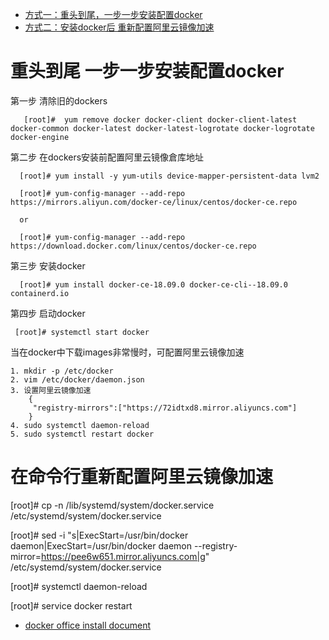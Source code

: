 * [方式一：重头到尾，一步一步安装配置docker](#重头到尾-一步一步安装配置docker)
* [方式二：安装docker后 重新配置阿里云镜像加速](#在命令行重新配置阿里云镜像加速)


# 重头到尾 一步一步安装配置docker

第一步  清除旧的dockers

       [root]#  yum remove docker docker-client docker-client-latest docker-common docker-latest docker-latest-logrotate docker-logrotate docker-engine

第二步 在dockers安装前配置阿里云镜像倉库地址

      [root]# yum install -y yum-utils device-mapper-persistent-data lvm2

      [root]# yum-config-manager --add-repo https://mirrors.aliyun.com/docker-ce/linux/centos/docker-ce.repo
      
      or
      
      [root]# yum-config-manager --add-repo https://download.docker.com/linux/centos/docker-ce.repo
      

第三步 安装docker

      [root]# yum install docker-ce-18.09.0 docker-ce-cli--18.09.0 containerd.io

第四步 启动docker

     [root]# systemctl start docker



当在docker中下载images非常慢时，可配置阿里云镜像加速

    1. mkdir -p /etc/docker
    2. vim /etc/docker/daemon.json
    3. 设置阿里云镜像加速
        {
         "registry-mirrors":["https://72idtxd8.mirror.aliyuncs.com"]
        }
    4. sudo systemctl daemon-reload
    5. sudo systemctl restart docker
    

# 在命令行重新配置阿里云镜像加速

    
   [root]# cp -n /lib/systemd/system/docker.service /etc/systemd/system/docker.service
   
   [root]# sed -i "s|ExecStart=/usr/bin/docker daemon|ExecStart=/usr/bin/docker daemon --registry-mirror=https://pee6w651.mirror.aliyuncs.com|g" /etc/systemd/system/docker.service
   
   [root]# systemctl daemon-reload
   
   [root]# service docker restart



* [docker office install  document](https://docs.docker.com/install/linux/docker-ce/centos/)
